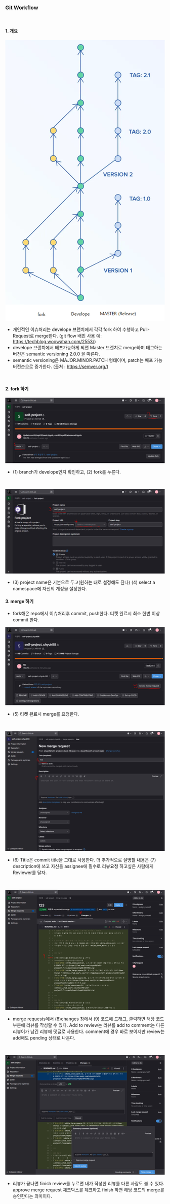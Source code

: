 ### Git Workflow

<br/>

#### 1. 개요
![Alt text](images/gitflow.png)

- 개인적인 이슈처리는 develope 브랜치에서 각각 fork 하여 수행하고 Pull-Request로 merge한다.
  (git flow 배민 사용 예: https://techblog.woowahan.com/2553/)
- develope 브랜치에서 배포가능하게 되면 Master 브랜치로 merge하며 태그하는 버전은 semantic versioning 2.0.0 을 따른다. 
- semantic versioning은 MAJOR.MINOR.PATCH 형태이며, patch는 배포 가능 버전순으로 증가한다.
(출처 : https://semver.org/)

<br/>

#### 2. fork 하기


   ![Alt text](/docs/images/fork1.png)
  - (1) branch가 develope인지 확인하고, (2) fork를 누른다.
<br/>

   ![Alt text](/docs/images/fork2.png)
  - (3) project name은 기본으로 두고(원하는 대로 설정해도 된다) (4) select a namespace에 자신의 계정을 설정한다.

#### 3. merge 하기



  - fork해온 repo에서 이슈처리후 commit, push한다. 티켓 완료시 최소 한번 이상 commit 한다.
  
   ![Alt text](/docs/images/P-R1.png)
  - (5) 티켓 완료시 merge를 요청한다.
<br/>

   ![Alt text](/docs/images/P-R2.png)
  - (6) Title은 commit title을 그대로 사용한다. 더 추가적으로 설명할 내용은 (7) description에 쓰고 자신을 assignee에 필수로 리뷰요청 하고싶은 사람에게 Reviewer를 달자.
<br/>

   ![Alt text](/docs/images/merge1.png)
  - merge requests에서 (8)changes 창에서 (9) 코드에 드래그, 클릭하면 해당 코드부분에 리뷰를 작성할 수 있다. Add to review는 리뷰를 add to comment는 다른 리뷰어가 남긴 리뷰에 댓글로 사용한다. comment에 경우 바로 보이지만 review는 add해도 pending 상태로 나온다.
<br/>

   ![Alt text](/docs/images/merge2.png)
   - 리뷰가 끝나면 finish review를 누르면 내가 작성한 리뷰를 다른 사람도 볼 수 있다. approve merge request 체크박스를 체크하고 finish 하면 해당 코드의 merge를 승인한다는 의미이다.